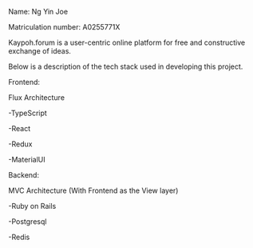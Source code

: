 Name: Ng Yin Joe

Matriculation number: A0255771X

Kaypoh.forum is a user-centric online platform for free and constructive exchange of ideas.

Below is a description of the tech stack used in developing this project.

Frontend:

Flux Architecture

-TypeScript

-React

-Redux

-MaterialUI

Backend:

MVC Architecture (With Frontend as the View layer)

-Ruby on Rails

-Postgresql

-Redis
